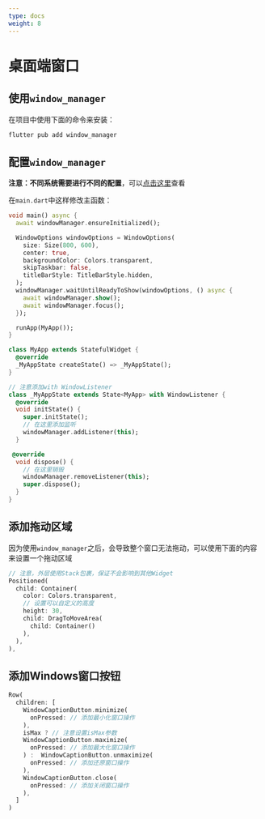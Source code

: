 ```yaml
---
type: docs
weight: 8
---
```


# 桌面端窗口

## 使用`window_manager`

在项目中使用下面的命令来安装：

```bash
flutter pub add window_manager
```

## 配置`window_manager`

**注意：不同系统需要进行不同的配置**，可以[点击这里](https://pub.dev/packages/window_manager)查看

在`main.dart`中这样修改主函数：

```dart
void main() async {
  await windowManager.ensureInitialized();

  WindowOptions windowOptions = WindowOptions(
    size: Size(800, 600),
    center: true,
    backgroundColor: Colors.transparent,
    skipTaskbar: false,
    titleBarStyle: TitleBarStyle.hidden,
  );
  windowManager.waitUntilReadyToShow(windowOptions, () async {
    await windowManager.show();
    await windowManager.focus();
  });

  runApp(MyApp());
}

class MyApp extends StatefulWidget {
  @override
  _MyAppState createState() => _MyAppState();
}

// 注意添加with WindowListener
class _MyAppState extends State<MyApp> with WindowListener {
  @override
  void initState() {
    super.initState();
    // 在这里添加监听
    windowManager.addListener(this);
  }

 @override
  void dispose() {
    // 在这里销毁
    windowManager.removeListener(this);
    super.dispose();
  }
}
```

## 添加拖动区域

因为使用`window_manager`之后，会导致整个窗口无法拖动，可以使用下面的内容来设置一个拖动区域

```dart
// 注意，外层使用Stack包裹，保证不会影响到其他Widget
Positioned(
  child: Container(
    color: Colors.transparent,
    // 设置可以自定义的高度
    height: 30,
    child: DragToMoveArea(
      child: Container()
    ),
  ),
),
```

## 添加Windows窗口按钮

```dart
Row(
  children: [
    WindowCaptionButton.minimize(
      onPressed: // 添加最小化窗口操作
    ),
    isMax ? // 注意设置isMax参数
    WindowCaptionButton.maximize(
      onPressed: // 添加最大化窗口操作
    ) :  WindowCaptionButton.unmaximize(
      onPressed: // 添加还原窗口操作
    ),
    WindowCaptionButton.close(
      onPressed: // 添加关闭窗口操作
    ),
  ]
)
```
